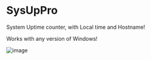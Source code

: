 # SysUpPro

System Uptime counter, with Local time and Hostname!

Works with any version of Windows!

![image](https://github.com/djflashpoint/SysUpPro/assets/10094886/8bb175b4-6cff-4d6c-9278-4073d2eb9cd2)

